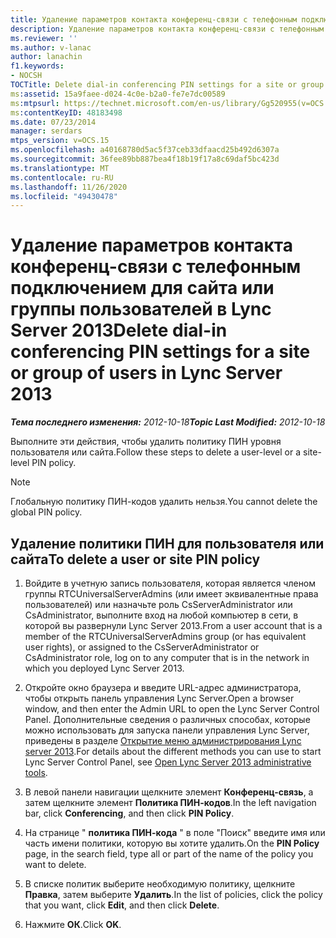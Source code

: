 ```yaml
---
title: Удаление параметров контакта конференц-связи с телефонным подключением для сайта или группы пользователей
description: Удаление параметров контакта конференц-связи с телефонным подключением для сайта или группы пользователей.
ms.reviewer: ''
ms.author: v-lanac
author: lanachin
f1.keywords:
- NOCSH
TOCTitle: Delete dial-in conferencing PIN settings for a site or group of users
ms:assetid: 15a9faee-d024-4c0e-b2a0-fe7e7dc00589
ms:mtpsurl: https://technet.microsoft.com/en-us/library/Gg520955(v=OCS.15)
ms:contentKeyID: 48183498
ms.date: 07/23/2014
manager: serdars
mtps_version: v=OCS.15
ms.openlocfilehash: a40168780d5ac5f37ceb33dfaacd25b492d6307a
ms.sourcegitcommit: 36fee89bb887bea4f18b19f17a8c69daf5bc423d
ms.translationtype: MT
ms.contentlocale: ru-RU
ms.lasthandoff: 11/26/2020
ms.locfileid: "49430478"
---
```

# <a name="delete-dial-in-conferencing-pin-settings-for-a-site-or-group-of-users-in-lync-server-2013"></a><span data-ttu-id="06c54-103">Удаление параметров контакта конференц-связи с телефонным подключением для сайта или группы пользователей в Lync Server 2013</span><span class="sxs-lookup"><span data-stu-id="06c54-103">Delete dial-in conferencing PIN settings for a site or group of users in Lync Server 2013</span></span>

<div data-xmlns="http://www.w3.org/1999/xhtml">

<div class="topic" data-xmlns="http://www.w3.org/1999/xhtml" data-msxsl="urn:schemas-microsoft-com:xslt" data-cs="https://msdn.microsoft.com/">

<div data-asp="https://msdn2.microsoft.com/asp">



</div>

<div id="mainSection">

<div id="mainBody"><span data-ttu-id="06c54-104">

<span> </span></span><span class="sxs-lookup"><span data-stu-id="06c54-104">

<span> </span></span></span>

<span data-ttu-id="06c54-105">_**Тема последнего изменения:** 2012-10-18_</span><span class="sxs-lookup"><span data-stu-id="06c54-105">_**Topic Last Modified:** 2012-10-18_</span></span>

<span data-ttu-id="06c54-106">Выполните эти действия, чтобы удалить политику ПИН уровня пользователя или сайта.</span><span class="sxs-lookup"><span data-stu-id="06c54-106">Follow these steps to delete a user-level or a site-level PIN policy.</span></span>

<div>


> [!NOTE]
> <span data-ttu-id="06c54-107">Глобальную политику ПИН-кодов удалить нельзя.</span><span class="sxs-lookup"><span data-stu-id="06c54-107">You cannot delete the global PIN policy.</span></span>



</div>

<div>

## <a name="to-delete-a-user-or-site-pin-policy"></a><span data-ttu-id="06c54-108">Удаление политики ПИН для пользователя или сайта</span><span class="sxs-lookup"><span data-stu-id="06c54-108">To delete a user or site PIN policy</span></span>

1.  <span data-ttu-id="06c54-109">Войдите в учетную запись пользователя, которая является членом группы RTCUniversalServerAdmins (или имеет эквивалентные права пользователей) или назначьте роль CsServerAdministrator или CsAdministrator, выполните вход на любой компьютер в сети, в которой вы развернули Lync Server 2013.</span><span class="sxs-lookup"><span data-stu-id="06c54-109">From a user account that is a member of the RTCUniversalServerAdmins group (or has equivalent user rights), or assigned to the CsServerAdministrator or CsAdministrator role, log on to any computer that is in the network in which you deployed Lync Server 2013.</span></span>

2.  <span data-ttu-id="06c54-110">Откройте окно браузера и введите URL-адрес администратора, чтобы открыть панель управления Lync Server.</span><span class="sxs-lookup"><span data-stu-id="06c54-110">Open a browser window, and then enter the Admin URL to open the Lync Server Control Panel.</span></span> <span data-ttu-id="06c54-111">Дополнительные сведения о различных способах, которые можно использовать для запуска панели управления Lync Server, приведены в разделе [Открытие меню администрирования Lync server 2013](lync-server-2013-open-lync-server-administrative-tools.md).</span><span class="sxs-lookup"><span data-stu-id="06c54-111">For details about the different methods you can use to start Lync Server Control Panel, see [Open Lync Server 2013 administrative tools](lync-server-2013-open-lync-server-administrative-tools.md).</span></span>

3.  <span data-ttu-id="06c54-112">В левой панели навигации щелкните элемент **Конференц-связь**, а затем щелкните элемент **Политика ПИН-кодов**.</span><span class="sxs-lookup"><span data-stu-id="06c54-112">In the left navigation bar, click **Conferencing**, and then click **PIN Policy**.</span></span>

4.  <span data-ttu-id="06c54-113">На странице " **политика ПИН-кода** " в поле "Поиск" введите имя или часть имени политики, которую вы хотите удалить.</span><span class="sxs-lookup"><span data-stu-id="06c54-113">On the **PIN Policy** page, in the search field, type all or part of the name of the policy you want to delete.</span></span>

5.  <span data-ttu-id="06c54-114">В списке политик выберите необходимую политику, щелкните **Правка**, затем выберите **Удалить**.</span><span class="sxs-lookup"><span data-stu-id="06c54-114">In the list of policies, click the policy that you want, click **Edit**, and then click **Delete**.</span></span>

6.  <span data-ttu-id="06c54-115">Нажмите **ОК**.</span><span class="sxs-lookup"><span data-stu-id="06c54-115">Click **OK**.</span></span>

<span data-ttu-id="06c54-116"></div>

</div>

<span> </span>

</div>

</div>

</span><span class="sxs-lookup"><span data-stu-id="06c54-116"></div>

</div>

<span> </span>

</div>

</div>

</span></span></div>

